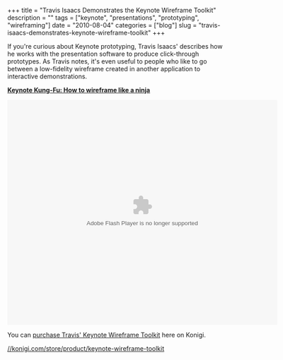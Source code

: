 +++
title = "Travis Isaacs Demonstrates the Keynote Wireframe Toolkit"
description = ""
tags = ["keynote", "presentations", "prototyping", "wireframing"]
date = "2010-08-04"
categories = ["blog"]
slug = "travis-isaacs-demonstrates-keynote-wireframe-toolkit"
+++



<p>If you're curious about Keynote prototyping, Travis Isaacs' describes how he works with the presentation software to produce click-through prototypes. As Travis notes, it's even useful to people who like to go between a low-fidelity wireframe created in another application to interactive demonstrations.</p>
<div class="video">
<div style="width:610px" id="__ss_4347737"><strong style="display:block;margin:12px 0 4px"><a href="http://www.slideshare.net/tbisaacs/keynote-kungfu-how-to-wireframe-like-a-ninja" title="Keynote Kung-Fu: How to wireframe like a ninja">Keynote Kung-Fu: How to wireframe like a ninja</a></strong></p>
<object id="__sse4347737" width="610" height="510"><param name="movie" value="http://static.slidesharecdn.com/swf/ssplayer2.swf?doc=keynote-kung-fu-100528224132-phpapp01&amp;stripped_title=keynote-kungfu-how-to-wireframe-like-a-ninja" /><param name="allowFullScreen" value="true"/><param name="allowScriptAccess" value="always"/><embed name="__sse4347737" src="http://static.slidesharecdn.com/swf/ssplayer2.swf?doc=keynote-kung-fu-100528224132-phpapp01&amp;stripped_title=keynote-kungfu-how-to-wireframe-like-a-ninja" type="application/x-shockwave-flash" allowscriptaccess="always" allowfullscreen="true" width="610" height="510"></embed></object></div>
</div>
<p>You can <a href="http://shop.konigi.com/product/keynote-wireframe-toolkit?q=store/product/keynote-wireframe-toolkit">purchase Travis' Keynote Wireframe Toolkit</a> here on Konigi.</p>
    
  <a href="http://shop.konigi.com/product/keynote-wireframe-toolkit?q=store/product/keynote-wireframe-toolkit">//konigi.com/store/product/keynote-wireframe-toolkit</a>
